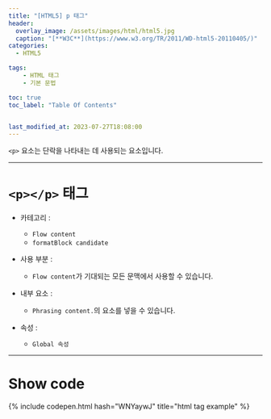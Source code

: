 ```yaml
---
title: "[HTML5] p 태그"
header:
  overlay_image: /assets/images/html/html5.jpg
  caption: "[**W3C**](https://www.w3.org/TR/2011/WD-html5-20110405/)"
categories:
  - HTML5

tags:
    - HTML 태그
    - 기본 문법

toc: true
toc_label: "Table Of Contents"


last_modified_at: 2023-07-27T18:08:00
---
```


`<p>` 요소는 단락을 나타내는 데 사용되는 요소입니다.

---

# `<p></p>` 태그

- 카테고리 : 
  - `Flow content`
  - `formatBlock candidate`

- 사용 부분 : 
  - `Flow content`가 기대되는 모든 문맥에서 사용할 수 있습니다.
  
- 내부 요소 : 
  - `Phrasing content.`의 요소를 넣을 수 있습니다.
  
- 속성 : 
  - `Global 속성`

---

# Show code
{% include codepen.html hash="WNYaywJ" title="html tag example" %}